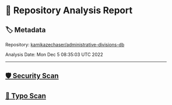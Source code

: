 # 🧪 Repository Analysis Report

## 🏷️ Metadata

Repository:
[kamikazechaser/administrative-divisions-db](https://github.com/kamikazechaser/administrative-divisions-db)

Analysis Date:
Mon Dec  5 08:35:03 UTC 2022

---

## [🛡️ Security Scan](./security)


## [🚫 Typo Scan](./typos)


